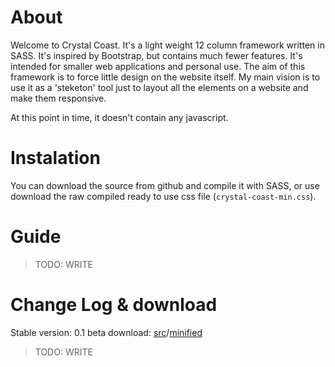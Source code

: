 # About
Welcome to Crystal Coast. It's a light weight 12 column framework written in SASS. It's inspired by Bootstrap, but contains much fewer features. It's intended for smaller web applications and personal use.
The aim of this framework is to force little design on the website itself. My main vision is to use it as a 'steketon' tool just to layout all the elements on a website and make them responsive.

At this point in time, it doesn't contain any javascript.

# Instalation
You can download the source from github and compile it with SASS, or use download the raw compiled
ready to use css file (`crystal-coast-min.css`).

# Guide
> TODO: WRITE

# Change Log & download
Stable version: 0.1 beta download: [src](#)/[minified](#)

> TODO: WRITE